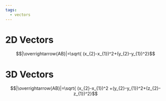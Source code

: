 ```yaml
---
tags:
  - vectors
---
```

# 2D Vectors
$$|\overrightarrow{AB}|=\sqrt{ (x_{2}-x_{1})^2+(y_{2}-y_{1})^2}$$
# 3D Vectors
$$|\overrightarrow{AB}|=\sqrt{ (x_{2}-x_{1})^2 +(y_{2}-y_{1})^2+(z_{2}-z_{1})^2}$$
